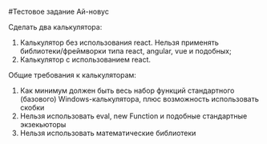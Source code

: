 #Тестовое задание Ай-новус

Сделать два калькулятора:

1. Калькулятор без использования react. Нельзя применять библиотеки/фреймворки типа react, angular, vue и подобных;
2. Калькулятор с использованием react.

Общие требования к калькуляторам:

1. Как минимум должен быть весь набор функций стандартного (базового) Windows-калькулятора, плюс возможность использовать скобки
2. Нельзя использовать eval, new Function и подобные стандартные экзекьюторы
3. Нельзя использовать математические библиотеки
